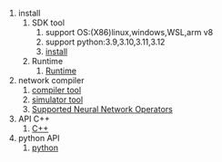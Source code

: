1. install
   1. SDK tool
      1. support OS:(X86)linux,windows,WSL,arm v8
      2. support python:3.9,3.10,3.11,3.12
      3. [install](https://developer.memryx.com/get_started/install_tools.html)
   2. Runtime 
      1. [Runtime](https://developer.memryx.com/get_started/install_driver.html)
2. network compiler
   1. [compiler tool](https://developer.memryx.com/tools/neural_compiler.html)
   2. [simulator tool](https://developer.memryx.com/tools/simulator.html)
   3. [Supported Neural Network Operators](https://developer.memryx.com/specs/operators/operators.html)
3. API C++
   1. [C++](https://developer.memryx.com/api/accelerator/cpp.html)
4. python API 
   1. [python](https://developer.memryx.com/api/accelerator/python.html)